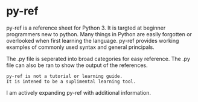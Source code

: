 py-ref
======

py-ref is a reference sheet for Python 3.
It is targted at beginner programmers new to python.
Many things in Python are easily forgotten or overlooked when first learning the language.
py-ref provides working examples of commonly used syntax and general principals.

The .py file is seperated into broad categories for easy reference.
The .py file can also be ran to show the output of the references.


    py-ref is not a tutorial or learning guide.
    It is intened to be a suplimental learning tool.


I am actively expanding py-ref with additional information.
